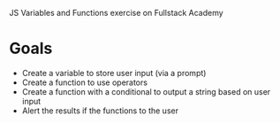 JS Variables and Functions exercise on Fullstack Academy
# Goals
* Create a variable to store user input (via a prompt)
* Create a function to use operators
* Create a function with a conditional to output a string based on user input
* Alert the results if the functions to the user
